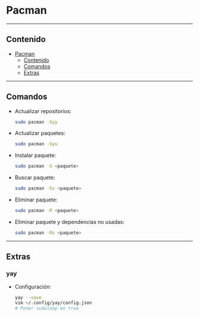 # Pacman

---

## Contenido

- [Pacman](#pacman)
  - [Contenido](#contenido)
  - [Comandos](#comandos)
  - [Extras](#extras)

---

## Comandos

- Actualizar repositorios:

    ```sh
    sudo pacman -Syy
    ```

- Actualizar paquetes:

    ```sh
    sudo pacman -Syu
    ```

- Instalar paquete:

    ```sh
    sudo pacman -S <paquete>
    ```

- Buscar paquete:

    ```sh
    sudo pacman -Ss <paquete>
    ```

- Eliminar paquete:

    ```sh
    sudo pacman -R <paquete>
    ```

- Eliminar paquete y dependencias no usadas:

    ```sh
    sudo pacman -Rs <paquete>
    ```

---

## Extras

### yay

- Configuración:

    ```sh
    yay --save
    vim ~/.config/yay/config.json
    # Poner sudoloop en true
    ```
